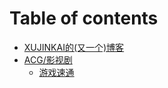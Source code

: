 # Table of contents

* [XUJINKAI的\(又一个\)博客](README.md)
* [ACG/影视剧](acg+movie+tv/README.md)
  * [游戏速通](acg+movie+tv/speedrun.md)

